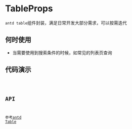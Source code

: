 # TableProps

`antd table`组件封装，满足日常开发大部分需求，可以按需迭代

## 何时使用

- 当需要使用到搜索条件的时候，如常见的列表页查询

## 代码演示

<code src="../../../src/components/Antd/Table/TablePropsDemo.tsx" />

## API

参考[antd Table](https://ant-design.gitee.io/components/table-cn/)
